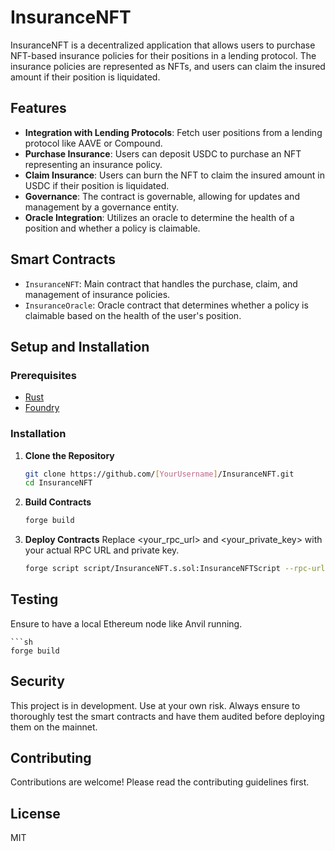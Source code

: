# InsuranceNFT

InsuranceNFT is a decentralized application that allows users to purchase NFT-based insurance policies for their positions in a lending protocol. The insurance policies are represented as NFTs, and users can claim the insured amount if their position is liquidated.

## Features

- **Integration with Lending Protocols**: Fetch user positions from a lending protocol like AAVE or Compound.
- **Purchase Insurance**: Users can deposit USDC to purchase an NFT representing an insurance policy.
- **Claim Insurance**: Users can burn the NFT to claim the insured amount in USDC if their position is liquidated.
- **Governance**: The contract is governable, allowing for updates and management by a governance entity.
- **Oracle Integration**: Utilizes an oracle to determine the health of a position and whether a policy is claimable.

## Smart Contracts

- `InsuranceNFT`: Main contract that handles the purchase, claim, and management of insurance policies.
- `InsuranceOracle`: Oracle contract that determines whether a policy is claimable based on the health of the user's position.

## Setup and Installation

### Prerequisites

- [Rust](https://www.rust-lang.org/)
- [Foundry](https://book.getfoundry.sh/)

### Installation

1. **Clone the Repository**

   ```sh
   git clone https://github.com/[YourUsername]/InsuranceNFT.git
   cd InsuranceNFT

2. **Build Contracts**

   ```sh
   forge build

3. **Deploy Contracts**
Replace <your_rpc_url> and <your_private_key> with your actual RPC URL and private key.

   ```sh
   forge script script/InsuranceNFT.s.sol:InsuranceNFTScript --rpc-url <your_rpc_url> --private-key <your_private_key>

## Testing
Ensure to have a local Ethereum node like Anvil running.

    ```sh
    forge build

## Security
This project is in development. Use at your own risk. Always ensure to thoroughly test the smart contracts and have them audited before deploying them on the mainnet.

## Contributing
Contributions are welcome! Please read the contributing guidelines first.

## License
MIT
   



